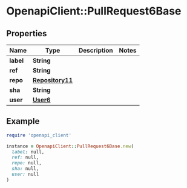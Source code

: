 # OpenapiClient::PullRequest6Base

## Properties

| Name | Type | Description | Notes |
| ---- | ---- | ----------- | ----- |
| **label** | **String** |  |  |
| **ref** | **String** |  |  |
| **repo** | [**Repository11**](Repository11.md) |  |  |
| **sha** | **String** |  |  |
| **user** | [**User6**](User6.md) |  |  |

## Example

```ruby
require 'openapi_client'

instance = OpenapiClient::PullRequest6Base.new(
  label: null,
  ref: null,
  repo: null,
  sha: null,
  user: null
)
```


